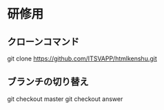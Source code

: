 # 研修用

## クローンコマンド

git clone https://github.com/ITSVAPP/htmlkenshu.git

## ブランチの切り替え

git checkout master
git checkout answer

